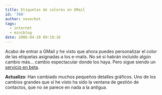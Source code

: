```yaml
---
title: Etiquetas de colores en GMail
id: '769'
author: neverbot
tags:
  - internet
  - miniblog
date: 2008-04-28 09:18:16
---
```


Acabo de entrar a GMail y he visto que ahora puedes personalizar el color de las etiquetas asignadas a los e-mails. No sé si habrán incluido algún cambio más... cambio espectacular donde los haya. Pero sigue siendo un [servicio en beta](/versiones-beta-perpetuas/).

**Actualizo**: Han cambiado muchos pequeños detalles gráficos. Uno de los cambios grandes que sí he visto ha sido la ventana de gestión de contactos, que no se parece en nada a la antigua.
